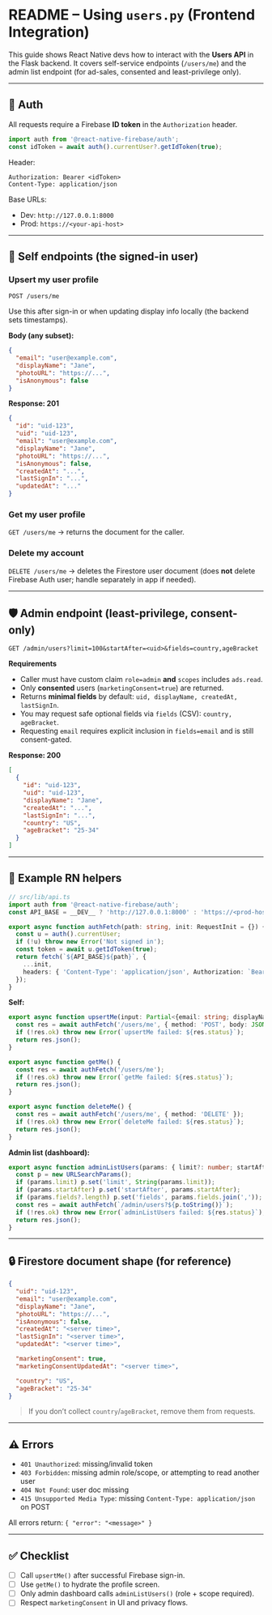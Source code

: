 # README – Using `users.py` (Frontend Integration)

This guide shows React Native devs how to interact with the **Users API** in the Flask backend. It covers self-service endpoints (`/users/me`) and the admin list endpoint (for ad-sales, consented and least-privilege only).

---

## 🔑 Auth
All requests require a Firebase **ID token** in the `Authorization` header.

```ts
import auth from '@react-native-firebase/auth';
const idToken = await auth().currentUser?.getIdToken(true);
```

Header:
```http
Authorization: Bearer <idToken>
Content-Type: application/json
```

Base URLs:
- Dev: `http://127.0.0.1:8000`
- Prod: `https://<your-api-host>`

---

## 👤 Self endpoints (the signed-in user)

### Upsert my user profile
`POST /users/me`

Use this after sign-in or when updating display info locally (the backend sets timestamps).

**Body (any subset):**
```json
{
  "email": "user@example.com",
  "displayName": "Jane",
  "photoURL": "https://...",
  "isAnonymous": false
}
```

**Response: 201**
```json
{
  "id": "uid-123",
  "uid": "uid-123",
  "email": "user@example.com",
  "displayName": "Jane",
  "photoURL": "https://...",
  "isAnonymous": false,
  "createdAt": "...",
  "lastSignIn": "...",
  "updatedAt": "..."
}
```

### Get my user profile
`GET /users/me` → returns the document for the caller.

### Delete my account
`DELETE /users/me` → deletes the Firestore user document (does **not** delete Firebase Auth user; handle separately in app if needed).

---

## 🛡️ Admin endpoint (least-privilege, consent-only)

`GET /admin/users?limit=100&startAfter=<uid>&fields=country,ageBracket`

**Requirements**
- Caller must have custom claim `role=admin` **and** `scopes` includes `ads.read`.
- Only **consented** users (`marketingConsent=true`) are returned.
- Returns **minimal fields** by default: `uid, displayName, createdAt, lastSignIn`.
- You may request safe optional fields via `fields` (CSV): `country, ageBracket`.
- Requesting `email` requires explicit inclusion in `fields=email` and is still consent-gated.

**Response: 200**
```json
[
  {
    "id": "uid-123",
    "uid": "uid-123",
    "displayName": "Jane",
    "createdAt": "...",
    "lastSignIn": "...",
    "country": "US",
    "ageBracket": "25-34"
  }
]
```

---

## 🧪 Example RN helpers

```ts
// src/lib/api.ts
import auth from '@react-native-firebase/auth';
const API_BASE = __DEV__ ? 'http://127.0.0.1:8000' : 'https://<prod-host>';

export async function authFetch(path: string, init: RequestInit = {}) {
  const u = auth().currentUser;
  if (!u) throw new Error('Not signed in');
  const token = await u.getIdToken(true);
  return fetch(`${API_BASE}${path}`, {
    ...init,
    headers: { 'Content-Type': 'application/json', Authorization: `Bearer ${token}`, ...(init.headers || {}) },
  });
}
```

**Self:**
```ts
export async function upsertMe(input: Partial<{email: string; displayName: string; photoURL: string; isAnonymous: boolean;}>) {
  const res = await authFetch('/users/me', { method: 'POST', body: JSON.stringify(input) });
  if (!res.ok) throw new Error(`upsertMe failed: ${res.status}`);
  return res.json();
}

export async function getMe() {
  const res = await authFetch('/users/me');
  if (!res.ok) throw new Error(`getMe failed: ${res.status}`);
  return res.json();
}

export async function deleteMe() {
  const res = await authFetch('/users/me', { method: 'DELETE' });
  if (!res.ok) throw new Error(`deleteMe failed: ${res.status}`);
  return res.json();
}
```

**Admin list (dashboard):**
```ts
export async function adminListUsers(params: { limit?: number; startAfter?: string; fields?: string[] } = {}) {
  const p = new URLSearchParams();
  if (params.limit) p.set('limit', String(params.limit));
  if (params.startAfter) p.set('startAfter', params.startAfter);
  if (params.fields?.length) p.set('fields', params.fields.join(','));
  const res = await authFetch(`/admin/users?${p.toString()}`);
  if (!res.ok) throw new Error(`adminListUsers failed: ${res.status}`);
  return res.json();
}
```

---

## 🔒 Firestore document shape (for reference)

```json
{
  "uid": "uid-123",
  "email": "user@example.com",
  "displayName": "Jane",
  "photoURL": "https://...",
  "isAnonymous": false,
  "createdAt": "<server time>",
  "lastSignIn": "<server time>",
  "updatedAt": "<server time>",

  "marketingConsent": true,
  "marketingConsentUpdatedAt": "<server time>",

  "country": "US",
  "ageBracket": "25-34"
}
```

> If you don’t collect `country`/`ageBracket`, remove them from requests.

---

## ⚠️ Errors
- `401 Unauthorized`: missing/invalid token
- `403 Forbidden`: missing admin role/scope, or attempting to read another user
- `404 Not Found`: user doc missing
- `415 Unsupported Media Type`: missing `Content-Type: application/json` on POST

All errors return: `{ "error": "<message>" }`

---

## ✅ Checklist
- [ ] Call `upsertMe()` after successful Firebase sign-in.
- [ ] Use `getMe()` to hydrate the profile screen.
- [ ] Only admin dashboard calls `adminListUsers()` (role + scope required).
- [ ] Respect `marketingConsent` in UI and privacy flows.
